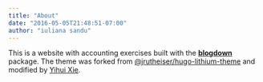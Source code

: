 ```yaml
---
title: "About"
date: "2016-05-05T21:48:51-07:00"
author: "iuliana sandu"
---
```


This is a website with accounting exercises built with the [**blogdown**](https://github.com/rstudio/blogdown) package. The theme was forked from [@jrutheiser/hugo-lithium-theme](https://github.com/jrutheiser/hugo-lithium-theme) and modified by [Yihui Xie](https://github.com/yihui/hugo-lithium-theme).
